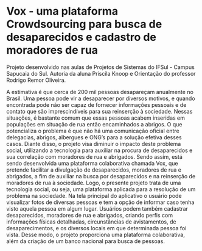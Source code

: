 # Vox - uma plataforma Crowdsourcing para busca de desaparecidos e cadastro de moradores de rua
Projeto desenvolvido nas aulas de Projetos de Sistemas do IFSul - Campus Sapucaia do Sul. 
Autoria da aluna Priscila Knoop e Orientação do professor Rodrigo Remor Oliveira. 

A estimativa é que cerca de 200 mil pessoas desapareçam anualmente no Brasil. Uma pessoa pode vir a desaparecer por diversos motivos, e quando encontrada pode não ser capaz de fornecer informações pessoais e de contato que são imprescindíveis para sua reinserção à sociedade. Nessas situações, é bastante comum que essas pessoas acabem inseridas em populações em situação de rua então encaminhados a abrigos. O que potencializa o problema é que não há uma comunicação oficial entre delegacias, abrigos, albergues e ONG’s para a solução efetiva desses casos. Diante disso, o projeto visa diminuir o impacto deste problema social, utilizando a tecnologia para auxiliar na procura de desaparecidos e sua correlação com moradores de rua e abrigados. Sendo assim, está sendo desenvolvida uma plataforma colaborativa chamada Vox, que pretende facilitar a divulgação de desaparecidos, moradores de rua e abrigados, a fim de auxiliar na busca por desaparecidos e na reinserção de moradores de rua à sociedade. Logo, o presente projeto trata de uma tecnologia social, ou seja, uma plataforma aplicada para a resolução de um problema na sociedade. Na tela principal do aplicativo o usuário pode visualizar fotos de diversas pessoas e tem a opção de informar caso tenha visto aquela pessoa em algum lugar. Usuários podem também cadastrar desaparecidos, moradores de rua e abrigados, criando perfis com informações físicas detalhadas, circunstâncias de avistamentos, de desaparecimentos, e os diversos locais em que determinada pessoa foi vista. Desse modo, o projeto proporciona uma plataforma colaborativa, além da criação de um banco nacional para busca de pessoas.
